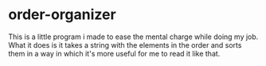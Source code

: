 # order-organizer
This is a little program i made to ease the mental charge while doing my job. What it does is it takes a string with the elements in the order and sorts them in a way in which it's more useful for me to read it like that.
